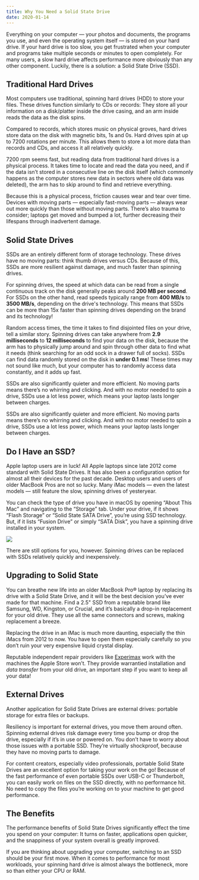 ```yaml
---
title: Why You Need a Solid State Drive
date: 2020-01-14
---
```

Everything on your computer — your photos and documents, the programs you use, and even the operating system itself — is stored on your hard drive. If your hard drive is too slow, you get frustrated when your computer and programs take multiple seconds or minutes to open completely. For many users, a slow hard drive affects performance more obviously than any other component. Luckily, there is a solution: a Solid State Drive (SSD).

## Traditional Hard Drives

Most computers use traditional, spinning hard drives (HDD) to store your files. These drives function similarly to CDs or records: They store all your information on a disk/platter inside the drive casing, and an arm inside reads the data as the disk spins.

Compared to records, which stores music on physical groves, hard drives store data on the disk with magnetic bits, 1s and 0s. Hard drives spin at up to 7200 rotations per minute. This allows them to store a lot more data than records and CDs, and access it all relatively quickly.

7200 rpm seems fast, but reading data from traditional hard drives is a physical process. It takes time to locate and read the data you need, and if the data isn’t stored in a consecutive line on the disk itself (which commonly happens as the computer stores new data in sectors where old data was deleted), the arm has to skip around to find and retrieve everything.

Because this is a physical process, friction causes wear and tear over time. Devices with moving parts — especially fast-moving parts — always wear out more quickly than those without moving parts. There’s also trauma to consider; laptops get moved and bumped a lot, further decreasing their lifespans through inadvertent damage.

## Solid State Drives

SSDs are an entirely different form of storage technology. These drives have no moving parts: think thumb drives versus CDs. Because of this, SSDs are more resilient against damage, and much faster than spinning drives.

For spinning drives, the speed at which data can be read from a single continuous track on the disk generally peaks around **200 MB per second**. For SSDs on the other hand, read speeds typically range from **400 MB/s** to **3500 MB/s**, depending on the drive's technology. This means that SSDs can be more than 15x faster than spinning drives depending on the brand and its technology!

Random access times, the time it takes to find disjointed files on your drive, tell a similar story. Spinning drives can take anywhere from **2.9 milliseconds** to **12 milliseconds** to find your data on the disk, because the arm has to physically jump around and spin through other data to find what it needs (think searching for an odd sock in a drawer full of socks). SSDs can find data randomly stored on the disk in **under 0.1 ms**! These times may not sound like much, but your computer has to randomly access data constantly, and it adds up fast.

SSDs are also significantly quieter and more efficient. No moving parts means there’s no whirring and clicking. And with no motor needed to spin a drive, SSDs use a lot less power, which means your laptop lasts longer between charges.

SSDs are also significantly quieter and more efficient. No moving parts means there’s no whirring and clicking. And with no motor needed to spin a drive, SSDs use a lot less power, which means your laptop lasts longer between charges.

## Do I Have an SSD?

Apple laptop users are in luck! All Apple laptops since late 2012 come standard with Solid State Drives. It has also been a configuration option for almost all their devices for the past decade. Desktop users and users of older MacBook Pros are not so lucky. Many iMac models — even the latest models — still feature the slow, spinning drives of yesteryear.

You can check the type of drive you have in macOS by opening “About This Mac” and navigating to the “Storage” tab. Under your drive, if it shows “Flash Storage” or “Solid State SATA Drive”, you’re using SSD technology. But, if it lists “Fusion Drive” or simply “SATA Disk”, you have a spinning drive installed in your system.

![](https://miro.medium.com/v2/resize:fit:1400/format:webp/0*pNCkgfWOXT9Qvh2P.png)

There are still options for you, however. Spinning drives can be replaced with SSDs relatively quickly and inexpensively.

## Upgrading to Solid State

You can breathe new life into an older MacBook Pro® laptop by replacing its drive with a Solid State Drive, and it will be the best decision you’ve ever made for that machine. Find a 2.5" SSD from a reputable brand like Samsung, WD, Kingston, or Crucial, and it’s basically a drop-in replacement for your old drive. They use all the same connectors and screws, making replacement a breeze.

Replacing the drive in an iMac is much more daunting, especially the thin iMacs from 2012 to now. You have to open them especially carefully so you don’t ruin your very expensive liquid crystal display.

Reputable independent repair providers like [Experimax](https://experimax.com/locations/coon-rapids-mn/) work with the machines the Apple Store won’t. They provide warrantied installation and *data transfer* from your old drive, an important step if you want to keep all your data!

## External Drives

Another application for Solid State Drives are external drives: portable storage for extra files or backups.

Resiliency is important for external drives, you move them around often. Spinning external drives risk damage every time you bump or drop the drive, especially if it’s in use or powered on. You don’t have to worry about those issues with a portable SSD. They’re virtually shockproof, because they have no moving parts to damage.

For content creators, especially video professionals, portable Solid State Drives are an excellent option for taking your work on the go! Because of the fast performance of even portable SSDs over USB-C or Thunderbolt, you can easily work on files on the SSD directly, with no performance hit. No need to copy the files you’re working on to your machine to get good performance.

## The Benefits

The performance benefits of Solid State Drives significantly effect the time you spend on your computer: It turns on faster, applications open quicker, and the snappiness of your system overall is greatly improved.

If you are thinking about upgrading your computer, switching to an SSD should be your first move. When it comes to performance for most workloads, your spinning hard drive is almost always the bottleneck, more so than either your CPU or RAM.
